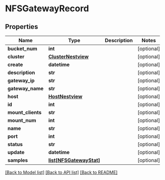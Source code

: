 # NFSGatewayRecord

## Properties
Name | Type | Description | Notes
------------ | ------------- | ------------- | -------------
**bucket_num** | **int** |  | [optional] 
**cluster** | [**ClusterNestview**](ClusterNestview.md) |  | [optional] 
**create** | **datetime** |  | [optional] 
**description** | **str** |  | [optional] 
**gateway_ip** | **str** |  | [optional] 
**gateway_name** | **str** |  | [optional] 
**host** | [**HostNestview**](HostNestview.md) |  | [optional] 
**id** | **int** |  | [optional] 
**mount_clients** | **str** |  | [optional] 
**mount_num** | **int** |  | [optional] 
**name** | **str** |  | [optional] 
**port** | **int** |  | [optional] 
**status** | **str** |  | [optional] 
**update** | **datetime** |  | [optional] 
**samples** | [**list[NFSGatewayStat]**](NFSGatewayStat.md) |  | [optional] 

[[Back to Model list]](../README.md#documentation-for-models) [[Back to API list]](../README.md#documentation-for-api-endpoints) [[Back to README]](../README.md)


